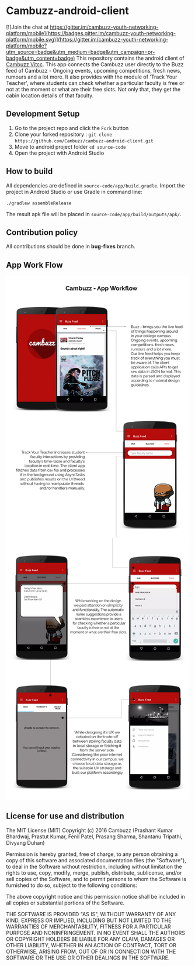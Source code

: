 # Cambuzz-android-client

[![Join the chat at https://gitter.im/cambuzz-youth-networking-platform/mobile](https://badges.gitter.im/cambuzz-youth-networking-platform/mobile.svg)](https://gitter.im/cambuzz-youth-networking-platform/mobile?utm_source=badge&utm_medium=badge&utm_campaign=pr-badge&utm_content=badge)
This repository contains the android client of [Cambuzz Vitcc](http://www.cambuzz.co.in/). This app connects the Cambuzz user directly to the Buzz feed of Cambuzz - Ongoing events, upcoming competitions, fresh news, rumours and a lot more. It also provides with the module of 'Track Your Teacher', where students can check whether a particular faculty is free or not at the moment or what are their free slots. Not only that, they get the cabin location details of that faculty.

## Development Setup
1. Go to the project repo and click the `Fork` button
2. Clone your forked repository : `git clone https://github.com/Cambuzz/cambuzz-android-client.git`
3. Move to android project folder `cd source-code`
4. Open the project with Android Studio

## How to build

All dependencies are defined in ```source-code/app/build.gradle```. Import the project in Android Studio or use Gradle in command line:
```
./gradlew assembleRelease
```
The result apk file will be placed in ```source-code/app/build/outputs/apk/```.


## Contribution policy

All contributions should be done in **bug-fixes** branch.

## App Work Flow 

![Unable to load Image](https://github.com/Cambuzz/cambuzz-android-client/blob/master/ui-design/app-flow/Cambuzz_1.png)
![Unable to load Image](https://github.com/Cambuzz/cambuzz-android-client/blob/master/ui-design/app-flow/Cambuzz_2.png)

## License for use and distribution

The MIT License (MIT) Copyright (c) 2016 Cambuzz (Prashant Kumar Bhardwaj, Prastut Kumar, Fenil Patel, Prasang Sharma, Shantanu Tripathi, Divyang Duhan)

Permission is hereby granted, free of charge, to any person obtaining a copy of this software and associated documentation files (the "Software"), to deal in the Software without restriction, including without limitation the rights to use, copy, modify, merge, publish, distribute, sublicense, and/or sell copies of the Software, and to permit persons to whom the Software is furnished to do so, subject to the following conditions:

The above copyright notice and this permission notice shall be included in all copies or substantial portions of the Software.

THE SOFTWARE IS PROVIDED "AS IS", WITHOUT WARRANTY OF ANY KIND, EXPRESS OR IMPLIED, INCLUDING BUT NOT LIMITED TO THE WARRANTIES OF MERCHANTABILITY, FITNESS FOR A PARTICULAR PURPOSE AND NONINFRINGEMENT. IN NO EVENT SHALL THE AUTHORS OR COPYRIGHT HOLDERS BE LIABLE FOR ANY CLAIM, DAMAGES OR OTHER LIABILITY, WHETHER IN AN ACTION OF CONTRACT, TORT OR OTHERWISE, ARISING FROM, OUT OF OR IN CONNECTION WITH THE SOFTWARE OR THE USE OR OTHER DEALINGS IN THE SOFTWARE.
